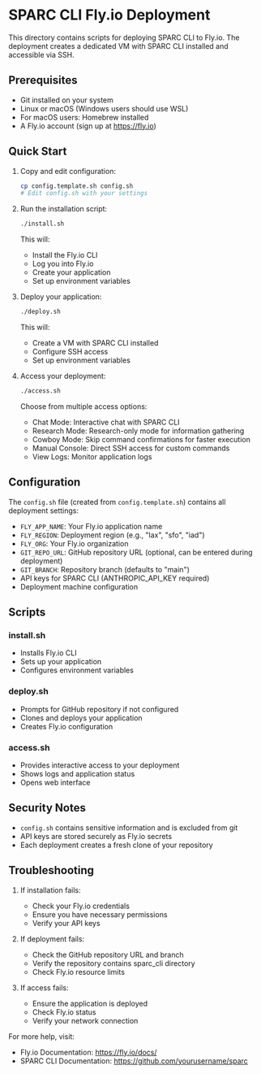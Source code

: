 # SPARC CLI Fly.io Deployment

This directory contains scripts for deploying SPARC CLI to Fly.io. The deployment creates a dedicated VM with SPARC CLI installed and accessible via SSH.

## Prerequisites

- Git installed on your system
- Linux or macOS (Windows users should use WSL)
- For macOS users: Homebrew installed
- A Fly.io account (sign up at https://fly.io)

## Quick Start

1. Copy and edit configuration:
   ```bash
   cp config.template.sh config.sh
   # Edit config.sh with your settings
   ```

2. Run the installation script:
   ```bash
   ./install.sh
   ```
   This will:
   - Install the Fly.io CLI
   - Log you into Fly.io
   - Create your application
   - Set up environment variables

3. Deploy your application:
   ```bash
   ./deploy.sh
   ```
   This will:
   - Create a VM with SPARC CLI installed
   - Configure SSH access
   - Set up environment variables

4. Access your deployment:
   ```bash
   ./access.sh
   ```
   Choose from multiple access options:
   - Chat Mode: Interactive chat with SPARC CLI
   - Research Mode: Research-only mode for information gathering
   - Cowboy Mode: Skip command confirmations for faster execution
   - Manual Console: Direct SSH access for custom commands
   - View Logs: Monitor application logs

## Configuration

The `config.sh` file (created from `config.template.sh`) contains all deployment settings:

- `FLY_APP_NAME`: Your Fly.io application name
- `FLY_REGION`: Deployment region (e.g., "lax", "sfo", "iad")
- `FLY_ORG`: Your Fly.io organization
- `GIT_REPO_URL`: GitHub repository URL (optional, can be entered during deployment)
- `GIT_BRANCH`: Repository branch (defaults to "main")
- API keys for SPARC CLI (ANTHROPIC_API_KEY required)
- Deployment machine configuration

## Scripts

### install.sh
- Installs Fly.io CLI
- Sets up your application
- Configures environment variables

### deploy.sh
- Prompts for GitHub repository if not configured
- Clones and deploys your application
- Creates Fly.io configuration

### access.sh
- Provides interactive access to your deployment
- Shows logs and application status
- Opens web interface

## Security Notes

- `config.sh` contains sensitive information and is excluded from git
- API keys are stored securely as Fly.io secrets
- Each deployment creates a fresh clone of your repository

## Troubleshooting

1. If installation fails:
   - Check your Fly.io credentials
   - Ensure you have necessary permissions
   - Verify your API keys

2. If deployment fails:
   - Check the GitHub repository URL and branch
   - Verify the repository contains sparc_cli directory
   - Check Fly.io resource limits

3. If access fails:
   - Ensure the application is deployed
   - Check Fly.io status
   - Verify your network connection

For more help, visit:
- Fly.io Documentation: https://fly.io/docs/
- SPARC CLI Documentation: https://github.com/yourusername/sparc
